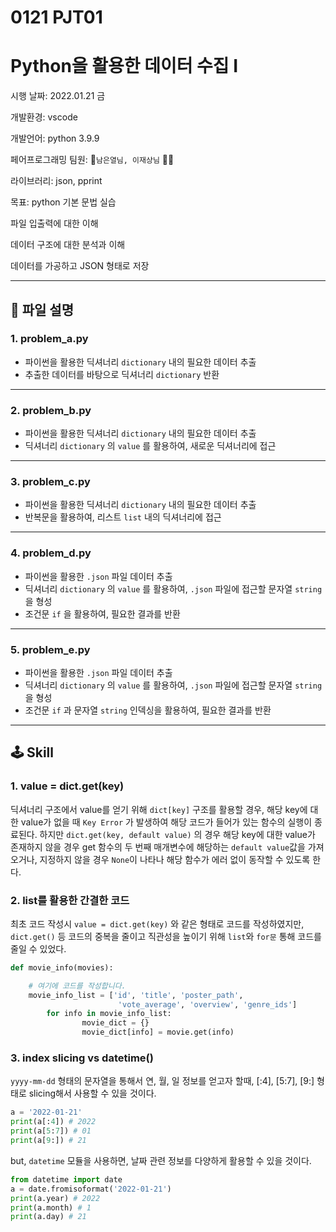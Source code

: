 # 0121 PJT01

# Python을 활용한 데이터 수집 I

시행 날짜: 2022.01.21 금

개발환경: vscode

개발언어: python 3.9.9 

페어프로그래밍 팀원: 🦾`남은열님, 이재상님` 🐬🐬

라이브러리: json, pprint

목표: python 기본 문법 실습

파일 입출력에 대한 이해

데이터 구조에 대한 분석과 이해

데이터를 가공하고 JSON 형태로 저장

---

## 📄 파일 설명

### **1. problem_a.py**

- 파이썬을 활용한 딕셔너리 `dictionary` 내의 필요한 데이터 추출
- 추출한 데이터를 바탕으로 딕셔너리 `dictionary` 반환

---

### 2. problem_b.py

- 파이썬을 활용한 딕셔너리 `dictionary` 내의 필요한 데이터 추출
- 딕셔너리 `dictionary` 의 `value` 를 활용하여, 새로운 딕셔너리에 접근

---

### 3. problem_c.py

- 파이썬을 활용한 딕셔너리 `dictionary` 내의 필요한 데이터 추출
- 반복문을 활용하여, 리스트 `list` 내의 딕셔너리에 접근

---

### 4. problem_d.py

- 파이썬을 활용한 `.json` 파일 데이터 추출
- 딕셔너리 `dictionary` 의 `value` 를 활용하여, `.json` 파일에 접근할 문자열 `string`을 형성
- 조건문 `if` 을 활용하여, 필요한 결과를 반환

---

### 5. problem_e.py

- 파이썬을 활용한 `.json` 파일 데이터 추출
- 딕셔너리 `dictionary` 의 `value` 를 활용하여, `.json` 파일에 접근할 문자열 `string`을 형성
- 조건문 `if` 과 문자열 `string` 인덱싱을 활용하여, 필요한 결과를 반환

---

## 🕹 Skill

### 1. value = dict.get(key)

딕셔너리 구조에서 value를 얻기 위해 `dict[key]` 구조를 활용할 경우, 해당 key에 대한 value가 없을 때 `Key Error` 가 발생하여 해당 코드가 들어가 있는 함수의 실행이 종료된다. 하지만 `dict.get(key, default value)` 의 경우 해당 key에 대한 value가 존재하지 않을 경우 get 함수의 두 번째 매개변수에 해당하는 `default value`값을 가져오거나, 지정하지 않을 경우 `None`이 나타나 해당 함수가 에러 없이 동작할 수 있도록 한다.

### 2. list를 활용한 간결한 코드

최초 코드 작성시 `value = dict.get(key)` 와 같은 형태로 코드를 작성하였지만, `dict.get()` 등 코드의 중복을 줄이고 직관성을 높이기 위해 `list`와 `for문` 통해 코드를 줄일 수 있었다.

```python
def movie_info(movies):

    # 여기에 코드를 작성합니다.
    movie_info_list = ['id', 'title', 'poster_path',
                        'vote_average', 'overview', 'genre_ids']
		for info in movie_info_list:
				movie_dict = {}
				movie_dict[info] = movie.get(info)
```

### 3. index slicing vs datetime()

`yyyy-mm-dd` 형태의  문자열을 통해서 연, 월, 일 정보를 얻고자 할때, [:4], [5:7], [9:] 형태로 slicing해서 사용할 수 있을 것이다.

```python
a = '2022-01-21'
print(a[:4]) # 2022
print(a[5:7]) # 01
print(a[9:]) # 21
```

but,  `datetime` 모듈을 사용하면, 날짜 관련 정보를 다양하게 활용할 수 있을 것이다.

```python
from datetime import date
a = date.fromisoformat('2022-01-21')
print(a.year) # 2022
print(a.month) # 1
print(a.day) # 21
```